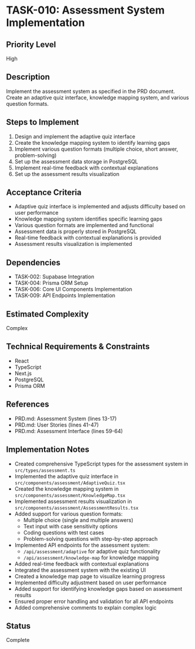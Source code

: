 # TASK-010: Assessment System Implementation

## Priority Level
High

## Description
Implement the assessment system as specified in the PRD document. Create an adaptive quiz interface, knowledge mapping system, and various question formats.

## Steps to Implement
1. Design and implement the adaptive quiz interface
2. Create the knowledge mapping system to identify learning gaps
3. Implement various question formats (multiple choice, short answer, problem-solving)
4. Set up the assessment data storage in PostgreSQL
5. Implement real-time feedback with contextual explanations
6. Set up the assessment results visualization


## Acceptance Criteria
- Adaptive quiz interface is implemented and adjusts difficulty based on user performance
- Knowledge mapping system identifies specific learning gaps
- Various question formats are implemented and functional
- Assessment data is properly stored in PostgreSQL
- Real-time feedback with contextual explanations is provided
- Assessment results visualization is implemented

## Dependencies
- TASK-002: Supabase Integration
- TASK-004: Prisma ORM Setup
- TASK-006: Core UI Components Implementation
- TASK-009: API Endpoints Implementation

## Estimated Complexity
Complex

## Technical Requirements & Constraints
- React
- TypeScript
- Next.js
- PostgreSQL
- Prisma ORM

## References
- PRD.md: Assessment System (lines 13-17)
- PRD.md: User Stories (lines 41-47)
- PRD.md: Assessment Interface (lines 59-64)

## Implementation Notes
- Created comprehensive TypeScript types for the assessment system in `src/types/assessment.ts`
- Implemented the adaptive quiz interface in `src/components/assessment/AdaptiveQuiz.tsx`
- Created the knowledge mapping system in `src/components/assessment/KnowledgeMap.tsx`
- Implemented assessment results visualization in `src/components/assessment/AssessmentResults.tsx`
- Added support for various question formats:
  - Multiple choice (single and multiple answers)
  - Text input with case sensitivity options
  - Coding questions with test cases
  - Problem-solving questions with step-by-step approach
- Implemented API endpoints for the assessment system:
  - `/api/assessment/adaptive` for adaptive quiz functionality
  - `/api/assessment/knowledge-map` for knowledge mapping
- Added real-time feedback with contextual explanations
- Integrated the assessment system with the existing UI
- Created a knowledge map page to visualize learning progress
- Implemented difficulty adjustment based on user performance
- Added support for identifying knowledge gaps based on assessment results
- Ensured proper error handling and validation for all API endpoints
- Added comprehensive comments to explain complex logic

## Status
Complete
